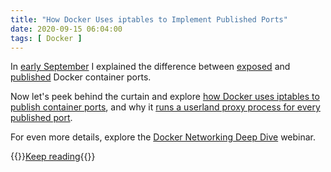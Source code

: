 ```yaml
---
title: "How Docker Uses iptables to Implement Published Ports"
date: 2020-09-15 06:04:00
tags: [ Docker ]
---
```

In [early September](/2020/09/docker-services-basics/) I explained the difference between [exposed](/kb/DockerSvc/10-Exposed/) and [published](/kb/DockerSvc/20-Published/) Docker container ports. 

Now let's peek behind the curtain and explore [how Docker uses iptables to publish container ports](/kb/DockerSvc/30-nat-iptables/), and why it [runs a userland proxy process for every published port](/kb/DockerSvc/40-userland-proxy/).

For even more details, explore the [Docker Networking Deep Dive](https://www.ipspace.net/Docker_Networking_Deep_Dive) webinar.

{{<jump>}}[Keep reading](/kb/DockerSvc/30-nat-iptables/){{</jump>}}